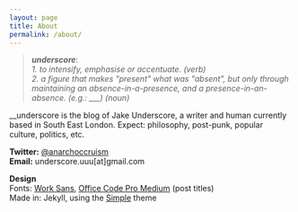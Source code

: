```yaml
---
layout: page
title: About
permalink: /about/
---
```


>**_underscore_**:  
*1. to intensify, emphasise or accentuate. (verb)*    
*2. a figure that makes "present" what was "absent", but only through maintaining an absence-in-a-presence, and a presence-in-an-absence. (e.g.: ___) (noun)*

\__underscore is the blog of Jake Underscore, a writer and human currently based in South East London. Expect: philosophy, post-punk, popular culture, politics, etc.

**Twitter:** [@anarchoccruism](https://twitter.com/anarchoccruism)  
**Email:** underscore.uuu[at]gmail.com

**Design**  
Fonts: [Work Sans](https://fonts.google.com/specimen/Work+Sans), [Office Code Pro Medium](https://github.com/nathco/Office-Code-Pro) (post titles)  
Made in: Jekyll, using the [Simple](https://github.com/wild-flame/jekyll-simple) theme
